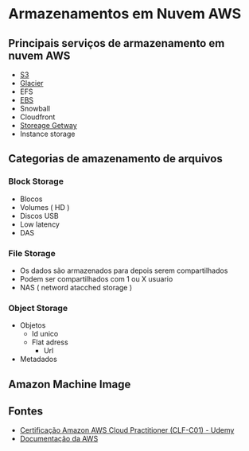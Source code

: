 # Armazenamentos em Nuvem AWS

## Principais serviços de armazenamento em nuvem AWS

- [S3](./S3/README.md)
- [Glacier](./S3/Glacier/README.md)
- EFS
- [EBS](./EBS/README.md)
- Snowball
- Cloudfront
- [Storeage Getway](./Storage_gateway/README.md)
- Instance storage


## Categorias de amazenamento de arquivos

### Block Storage
- Blocos
- Volumes ( HD )
- Discos USB
- Low latency
- DAS

### File Storage
- Os dados são armazenados para depois serem compartilhados
- Podem ser compartilhados com 1 ou X usuario
- NAS ( netword atacched storage )

### Object Storage
- Objetos
    - Id unico
    - Flat adress
        - Url
- Metadados

## Amazon Machine Image

## Fontes
- [Certificação Amazon AWS Cloud Practitioner (CLF-C01) - Udemy](https://www.udemy.com/course/certificacao-aws-cloud-practitioner/)
- [Documentação da AWS]()